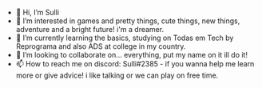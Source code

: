 - 👋 Hi, I’m Sulli
- 👀 I’m interested in games and pretty things, cute things, new things, adventure and a bright future! i'm a dreamer.
- 🌱 I’m currently learning the basics, studying on Todas em Tech by Reprograma and also ADS at college in my country.
- 💞️ I’m looking to collaborate on... everything, put my name on it ill do it!
- 📫 How to reach me on discord: Sulli#2385  - if you wanna help me learn more or give advice! i like talking or we can play on free time.

<!---
ana0916/ana0916 is a ✨ special ✨ repository because its mine.
--->
